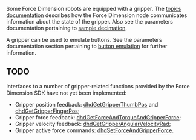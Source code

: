 <!-- License

Copyright 2022 Neuromechatronics Lab, Carnegie Mellon University (a.whit)

Created by: a. whit. (nml@whit.contact)

This Source Code Form is subject to the terms of the Mozilla Public
License, v. 2.0. If a copy of the MPL was not distributed with this
file, You can obtain one at https://mozilla.org/MPL/2.0/.
-->

Some Force Dimension robots are equipped with a gripper. The 
[topics documentation](doc/markdown/topics.md#feedback_topics) describes how 
the Force Dimension node communicates information about the state of the 
gripper. Also see the parameters documentation pertaining to 
[sample decimation](doc/markdown/parameters.md#feedback_sample_decimation).

A gripper can be used to emulate buttons. See the parameters documentation 
section pertaining to 
[button emulation](doc/markdown/parameters.md#button_emulation) for further 
information.

## TODO

Interfaces to a number of gripper-related functions provided by the Force 
Dimension SDK have not yet been implemented:

* Gripper position feedback: [dhdGetGripperThumbPos] and 
  [dhdGetGripperFingerPos];
* Gripper force feedback: [dhdGetForceAndTorqueAndGripperForce];
* Gripper velocity feedback: [dhdGetGripperAngularVelocityRad];
* Gripper active force commands: [dhdSetForceAndGripperForce].

[dhdGetGripperThumbPos]: https://downloads.forcedimension.com/sdk/doc/fdsdk-3.14.0/dhd/dhdc_8h.html#af3df18474e589b3335776f271921c0fd 

[dhdGetGripperFingerPos]: https://downloads.forcedimension.com/sdk/doc/fdsdk-3.14.0/dhd/dhdc_8h.html#a46954d4c7743f356d2ae2327d0c22f2e

[dhdSetForceAndGripperForce]: https://downloads.forcedimension.com/sdk/doc/fdsdk-3.14.0/dhd/dhdc_8h.html#aa2beb27a94c693149603619d44fc2725

[dhdGetGripperAngularVelocityRad]: https://downloads.forcedimension.com/sdk/doc/fdsdk-3.14.0/dhd/dhdc_8h.html#aceda935c42317193308c351608a3ae40

[dhdGetForceAndTorqueAndGripperForce]: https://downloads.forcedimension.com/sdk/doc/fdsdk-3.14.0/dhd/dhdc_8h.html#a93c14156759e73c48370cae71a11de46


